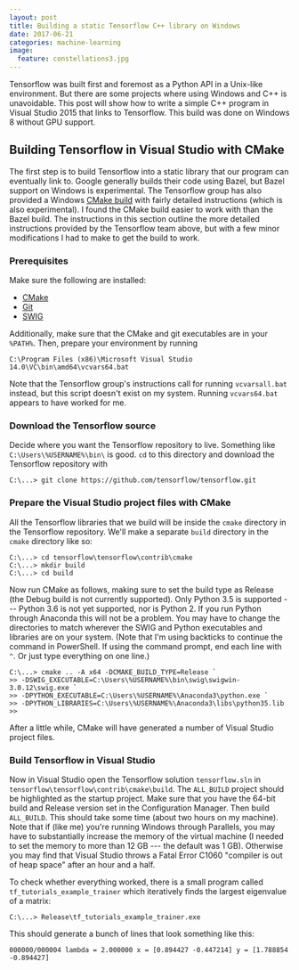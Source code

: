```yaml
---
layout: post
title: Building a static Tensorflow C++ library on Windows
date: 2017-06-21
categories: machine-learning
image:
  feature: constellations3.jpg
---
```


Tensorflow was built first and foremost as a Python API in a Unix-like
environment.  But there are some projects where using Windows and C++ is
unavoidable.  This post will show how to write a simple C++ program in
Visual Studio 2015 that links to Tensorflow.  This build was done on Windows
8 without GPU support.

## Building Tensorflow in Visual Studio with CMake

The first step is to build Tensorflow into a static library that our program
can eventually link to.  Google generally builds their code using Bazel, but
Bazel support on Windows is experimental.  The Tensorflow group has also
provided a Windows [CMake build][1] with fairly detailed instructions (which
is also experimental).  I found the CMake build easier to work with than the
Bazel build.  The instructions in this section outline the more detailed
instructions provided by the Tensorflow team above, but with a few minor
modifications I had to make to get the build to work.

### Prerequisites

Make sure the following are installed:

* [CMake][2]
* [Git][3]
* [SWIG][4]

Additionally, make sure that the CMake and git executables are in your
`%PATH%`.  Then, prepare your environment by running

```
C:\Program Files (x86)\Microsoft Visual Studio 14.0\VC\bin\amd64\vcvars64.bat
```

Note that the Tensorflow group's instructions call for running
`vcvarsall.bat` instead, but this script doesn't exist on my system.
Running `vcvars64.bat` appears to have worked for me.

### Download the Tensorflow source

Decide where you want the Tensorflow repository to live.  Something like
`C:\Users\%USERNAME%\bin\` is good.  `cd` to this directory and download the
Tensorflow repository with

```
C:\...> git clone https://github.com/tensorflow/tensorflow.git
```

### Prepare the Visual Studio project files with CMake

All the Tensorflow libraries that we build will be inside the `cmake`
directory in the Tensorflow repository.  We'll make a separate `build`
directory in the `cmake` directory like so:

```
C:\...> cd tensorflow\tensorflow\contrib\cmake
C:\...> mkdir build
C:\...> cd build
```

Now run CMake as follows, making sure to set the build type as Release (the
Debug build is not currently supported).  Only Python 3.5 is supported ---
Python 3.6 is not yet supported, nor is Python 2.  If you run Python through
Anaconda this will not be a problem.  You may have to change the directories
to match wherever the SWIG and Python executables and libraries are on your
system.  (Note that I'm using backticks to continue the command in
PowerShell.  If using the command prompt, end each line with `^`.  Or just
type everything on one line.)

```
C:\...> cmake .. -A x64 -DCMAKE_BUILD_TYPE=Release `
>> -DSWIG_EXECUTABLE=C:\Users\%USERNAME%\bin\swig\swigwin-3.0.12\swig.exe `
>> -DPYTHON_EXECUTABLE=C:\Users\%USERNAME%\Anaconda3\python.exe `
>> -DPYTHON_LIBRARIES=C:\Users\%USERNAME%\Anaconda3\libs\python35.lib
>>
```

After a little while, CMake will have generated a number of Visual Studio
project files.

### Build Tensorflow in Visual Studio

Now in Visual Studio open the Tensorflow solution `tensorflow.sln` in
`tensorflow\tensorflow\contrib\cmake\build`.  The `ALL_BUILD` project should
be highlighted as the startup project.  Make sure that you have the 64-bit
build and Release version set in the Configuration Manager.  Then build
`ALL_BUILD`.  This should take some time (about two hours on my machine).
Note that if (like me) you're running Windows through Parallels, you may
have to substantially increase the memory of the virtual machine (I needed
to set the memory to more than 12 GB --- the default was 1 GB).  Otherwise
you may find that Visual Studio throws a Fatal Error C1060 "compiler is out
of heap space" after an hour and a half.

To check whether everything worked, there is a small program called
`tf_tutorials_example_trainer` which iteratively finds the largest
eigenvalue of a matrix:

```
C:\...> Release\tf_tutorials_example_trainer.exe
```

This should generate a bunch of lines that look something like this:

```
000000/000004 lambda = 2.000000 x = [0.894427 -0.447214] y = [1.788854 -0.894427]
```

[1]: https://github.com/tensorflow/tensorflow/tree/r0.12/tensorflow/contrib/cmake
[2]: https://cmake.org/
[3]: https://git-scm.com/downloads
[4]: http://www.swig.org/download.html
